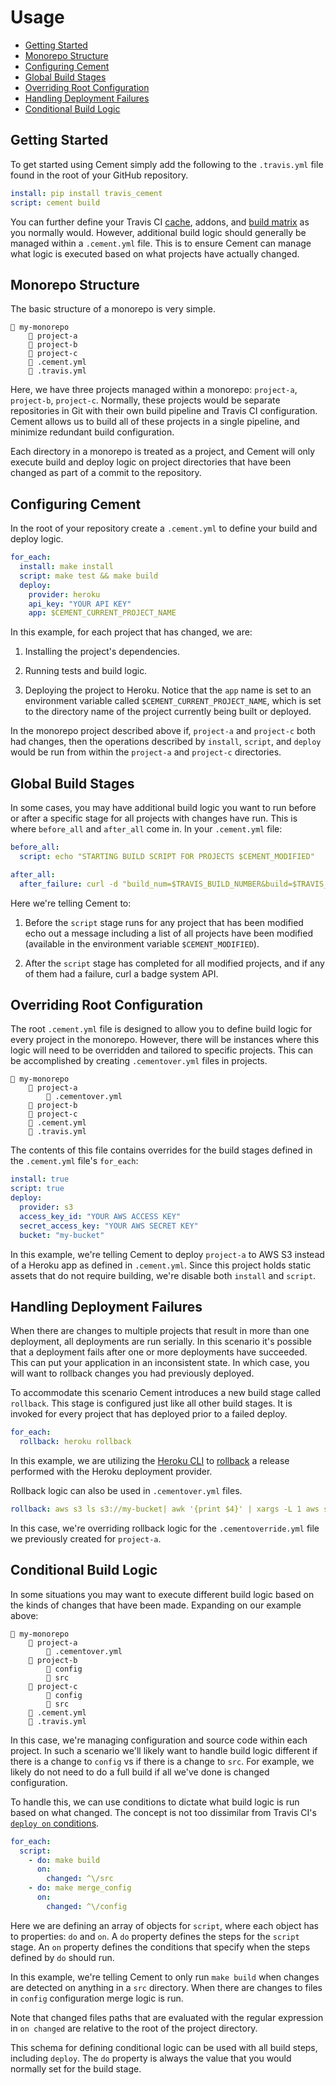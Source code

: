 # Usage

* [Getting Started](#getting-started)
* [Monorepo Structure](#monorepo-structure)
* [Configuring Cement](#configuring-cement)
* [Global Build Stages](#globl-build-stages)
* [Overriding Root Configuration](#overriding-root-configuration)
* [Handling Deployment Failures](#handling-deployment-failures)
* [Conditional Build Logic](#conditional-build-logic)

## Getting Started

To get started using Cement simply add the following to the `.travis.yml` file found in the root of your GitHub repository.

```yml
install: pip install travis_cement
script: cement build
```

You can further define your Travis CI [cache](https://docs.travis-ci.com/user/caching/), addons, and [build matrix](https://docs.travis-ci.com/user/customizing-the-build/#build-matrix) as you normally would.  However, additional build logic should generally be managed within a `.cement.yml` file.  This is to ensure Cement can manage what logic is executed based on what projects have actually changed.

## Monorepo Structure

The basic structure of a monorepo is very simple.

```
📁 my-monorepo
    📁 project-a
    📁 project-b
    📁 project-c
    📄 .cement.yml
    📄 .travis.yml
```

Here, we have three projects managed within a monorepo: `project-a`, `project-b`, `project-c`.  Normally, these projects would be separate repositories in Git with their own build pipeline and Travis CI configuration.  Cement allows us to build all of these projects in a single pipeline, and minimize redundant build configuration.

Each directory in a monorepo is treated as a project, and Cement will only execute build and deploy logic on project directories that have been changed as part of a commit to the repository.

## Configuring Cement

In the root of your repository create a `.cement.yml` to define your build and deploy logic.

```yml
for_each:
  install: make install
  script: make test && make build
  deploy:
    provider: heroku
    api_key: "YOUR API KEY"
    app: $CEMENT_CURRENT_PROJECT_NAME
```

In this example, for each project that has changed, we are:

1. Installing the project's dependencies.

2. Running tests and build logic.

3. Deploying the project to Heroku.  Notice that the `app` name is set to an environment variable called `$CEMENT_CURRENT_PROJECT_NAME`, which is set to the directory name of the project currently being built or deployed.

In the monorepo project described above if, `project-a` and `project-c` both had changes, then the operations described by `install`, `script`, and `deploy` would be run from within the `project-a` and `project-c` directories.

## Global Build Stages

In some cases, you may have additional build logic you want to run before or after a specific stage for all projects with changes have run.  This is where `before_all` and `after_all` come in.  In your `.cement.yml` file:

```yml
before_all:
  script: echo "STARTING BUILD SCRIPT FOR PROJECTS $CEMENT_MODIFIED"

after_all:
  after_failure: curl -d "build_num=$TRAVIS_BUILD_NUMBER&build=$TRAVIS_REPO_SLUG&status=failed" -H "Authorization: Basic abc123" -X POST https://api.my-build-badges.com/notifications
```

Here we're telling Cement to:

1. Before the `script` stage runs for any project that has been modified echo out a message including a list of all projects have been modified (available in the environment variable `$CEMENT_MODIFIED`).

2. After the `script` stage has completed for all modified projects, and if any of them had a failure, curl a badge system API.

## Overriding Root Configuration

The root `.cement.yml` file is designed to allow you to define build logic for every project in the monorepo.  However, there will be instances where this logic will need to be overridden and tailored to specific projects.  This can be accomplished by creating `.cementover.yml` files in projects.

```
📁 my-monorepo
    📁 project-a
        📄 .cementover.yml
    📁 project-b
    📁 project-c
    📄 .cement.yml
    📄 .travis.yml
```

The contents of this file contains overrides for the build stages defined in the `.cement.yml` file's `for_each`:

```yml
install: true
script: true
deploy:
  provider: s3
  access_key_id: "YOUR AWS ACCESS KEY"
  secret_access_key: "YOUR AWS SECRET KEY"
  bucket: "my-bucket"
```

In this example, we're telling Cement to deploy `project-a` to AWS S3 instead of a Heroku app as defined in `.cement.yml`.  Since this project holds static assets that do not require building, we're disable both `install` and `script`.

## Handling Deployment Failures

When there are changes to multiple projects that result in more than one deployment, all deployments are run serially.  In this scenario it's possible that a deployment fails after one or more deployments have succeeded.  This can put your application in an inconsistent state.  In which case, you will want to rollback changes you had previously deployed.

To accommodate this scenario Cement introduces a new build stage called `rollback`.  This stage is configured just like all other build stages.  It is invoked for every project that has deployed prior to a failed deploy.

```yml
for_each:
  rollback: heroku rollback
```

In this example, we are utilizing the [Heroku CLI](https://devcenter.heroku.com/articles/heroku-cli) to [rollback](https://devcenter.heroku.com/articles/releases) a release performed with the Heroku deployment provider.

Rollback logic can also be used in `.cementover.yml` files.

```yml
rollback: aws s3 ls s3://my-bucket| awk '{print $4}' | xargs -L 1 aws s3api restore-object --restore-request Days=1 --bucket my-bucket --key
```

In this case, we're overriding rollback logic for the `.cementoverride.yml` file we previously created for `project-a`.

## Conditional Build Logic

In some situations you may want to execute different build logic based on the kinds of changes that have been made.  Expanding on our example above:

```
📁 my-monorepo
    📁 project-a
        📄 .cementover.yml
    📁 project-b
        📁 config
        📁 src
    📁 project-c
        📁 config
        📁 src
    📄 .cement.yml
    📄 .travis.yml
```

In this case, we're managing configuration and source code within each project.  In such a scenario we'll likely want to handle build logic different if there is a change to `config` vs if there is a change to `src`.  For example, we likely do not need to do a full build if all we've done is changed configuration.

To handle this, we can use conditions to dictate what build logic is run based on what changed.  The concept is not too dissimilar from Travis CI's [`deploy on` conditions](https://docs.travis-ci.com/user/deployment/#conditional-releases-with-on).

```yml
for_each:
  script:
    - do: make build
      on:
        changed: ^\/src
    - do: make merge_config
      on:
        changed: ^\/config
```

Here we are defining an array of objects for `script`, where each object has to properties: `do` and `on`.  A `do` property defines the steps for the `script` stage.  An `on` property defines the conditions that specify when the steps defined by `do` should run.

In this example, we're telling Cement to only run `make build` when changes are detected on anything in a `src` directory.  When there are changes to files in `config` configuration merge logic is run.

Note that changed files paths that are evaluated with the regular expression in `on changed` are relative to the root of the project directory.

This schema for defining conditional logic can be used with all build steps, including `deploy`.  The `do` property is always the value that you would normally set for the build stage.
